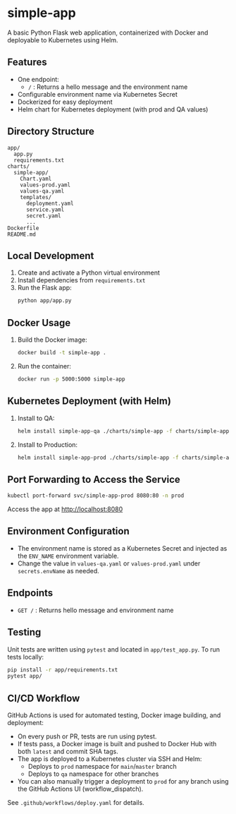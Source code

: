# simple-app

A basic Python Flask web application, containerized with Docker and deployable to Kubernetes using Helm.

## Features
- One endpoint:
  - `/` : Returns a hello message and the environment name
- Configurable environment name via Kubernetes Secret
- Dockerized for easy deployment
- Helm chart for Kubernetes deployment (with prod and QA values)

## Directory Structure
```
app/
  app.py
  requirements.txt
charts/
  simple-app/
    Chart.yaml
    values-prod.yaml
    values-qa.yaml
    templates/
      deployment.yaml
      service.yaml
      secret.yaml
      ...
Dockerfile
README.md
```

## Local Development
1. Create and activate a Python virtual environment
2. Install dependencies from `requirements.txt`
3. Run the Flask app:
   ```bash
   python app/app.py
   ```

## Docker Usage
1. Build the Docker image:
   ```bash
   docker build -t simple-app .
   ```
2. Run the container:
   ```bash
   docker run -p 5000:5000 simple-app
   ```

## Kubernetes Deployment (with Helm)
1. Install to QA:
   ```bash
   helm install simple-app-qa ./charts/simple-app -f charts/simple-app/values-qa.yaml --namespace qa --create-namespace
   ```
2. Install to Production:
   ```bash
   helm install simple-app-prod ./charts/simple-app -f charts/simple-app/values-prod.yaml --namespace prod --create-namespace
   ```

## Port Forwarding to Access the Service
```bash
kubectl port-forward svc/simple-app-prod 8080:80 -n prod
```
Access the app at [http://localhost:8080](http://localhost:8080)

## Environment Configuration
- The environment name is stored as a Kubernetes Secret and injected as the `ENV_NAME` environment variable.
- Change the value in `values-qa.yaml` or `values-prod.yaml` under `secrets.envName` as needed.

## Endpoints
- `GET /` : Returns hello message and environment name

## Testing
Unit tests are written using `pytest` and located in `app/test_app.py`. To run tests locally:

```bash
pip install -r app/requirements.txt
pytest app/
```

## CI/CD Workflow
GitHub Actions is used for automated testing, Docker image building, and deployment:
- On every push or PR, tests are run using pytest.
- If tests pass, a Docker image is built and pushed to Docker Hub with both `latest` and commit SHA tags.
- The app is deployed to a Kubernetes cluster via SSH and Helm:
  - Deploys to `prod` namespace for `main`/`master` branch
  - Deploys to `qa` namespace for other branches
- You can also manually trigger a deployment to `prod` for any branch using the GitHub Actions UI (workflow_dispatch).

See `.github/workflows/deploy.yaml` for details.
